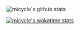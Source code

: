 ![micycle's github stats](https://github-readme-stats.vercel.app/api?username=micycle1&show_icons=true)

[![micycle's wakatime stats](https://github-readme-stats.vercel.app/api/wakatime?username=micycle)](https://github.com/anuraghazra/github-readme-stats)
